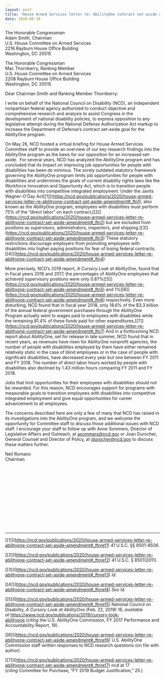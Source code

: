 ```yaml
---
layout: post
title: "House Armed Services letter re: AbilityOne contract set-aside amendment"
date: 2020-06-18
---
```

The Honorable Congressman\
Adam Smith, Chairman\
U.S. House Committee on Armed Services\
2216 Rayburn House Office Building\
Washington, DC 20515

The Honorable Congressman\
Mac Thornberry, Ranking Member\
U.S. House Committee on Armed Services\
2208 Rayburn House Office Building\
Washington, DC 20515

Dear Chairman Smith and Ranking Member Thornberry:         

I write on behalf of the National Council on Disability (NCD), an independent nonpartisan federal agency authorized to conduct objective and comprehensive research and analysis to assist Congress in the development of national disability policies, to express opposition to any legislative attempt during the National Defense Authorization Act markup to increase the Department of Defense’s contract set-aside goal for the AbilityOne program.

On May 26, NCD hosted a virtual briefing for House Armed Services Committee staff to provide an overview of our key research findings into the AbilityOne program as the basis for our opposition for an increased set-aside.  For several years, NCD has analyzed the AbilityOne program and has concluded that its impact on improving job opportunities for people with disabilities has been *de minimus.* The sorely outdated statutory framework governing the AbilityOne program limits job opportunities for people with disabilities and undermines the goals of current disability rights laws like the Workforce Innovation and Opportunity Act, which is to transition people with disabilities into competitive integrated employment. Under the Javits Wagner-O'Day Act[\[1]](https://ncd.gov/publications/2020/house-armed-services-letter-re-abilityone-contract-set-aside-amendment#_ftn1), also known as the AbilityOne program, employees with disabilities must perform 75% of the “direct labor” on each contract,[\[2]](https://ncd.gov/publications/2020/house-armed-services-letter-re-abilityone-contract-set-aside-amendment#_ftn2) but are excluded from positions as supervisors, administrators, inspectors, and shipping.[\[3]](https://ncd.gov/publications/2020/house-armed-services-letter-re-abilityone-contract-set-aside-amendment#_ftn3) These statutory restrictions discourage employers from promoting employees with disabilities into higher paying positions for fear of losing federal contracts.[\[4]](https://ncd.gov/publications/2020/house-armed-services-letter-re-abilityone-contract-set-aside-amendment#_ftn4)

More precisely, NCD’s 2019 report, *A Cursory Look at AbilityOne*, found that in fiscal years 2016 and 2017, the percentages of AbilityOne employees that achieved supervisory positions were only 0.87%[\[5]](https://ncd.gov/publications/2020/house-armed-services-letter-re-abilityone-contract-set-aside-amendment#_ftn5) and 1%[\[6]](https://ncd.gov/publications/2020/house-armed-services-letter-re-abilityone-contract-set-aside-amendment#_ftn6) respectively. Even more disturbing, NCD found that in fiscal year 2018, only 18.6% of the $3.3 billion of the annual federal government purchases through the AbilityOne Program actually went to wages paid to employees with disabilities while the remaining 81.4% of these funds paid for other expenditures.[\[7]](https://ncd.gov/publications/2020/house-armed-services-letter-re-abilityone-contract-set-aside-amendment#_ftn7) And in a forthcoming NCD report about AbilityOne, set for release in late summer, NCD found that in recent years, as revenues have risen for AbilityOne nonprofit agencies, the number of people with disabilities employed by them have either remained relatively static in the case of blind employees or in the case of people with significant disabilities, have decreased every year but one between FY 2011 and FY 2018. The number of direct labor hours worked by people with disabilities also declined by 1.43 million hours comparing FY 2011 and FY 2018.

Jobs that limit opportunities for their employees with disabilities should not be rewarded. For this reason, NCD encourages support for programs with measurable goals to transition employees with disabilities into competitive integrated employment and give equal opportunities for career advancement to all employees.

The concerns described here are only a few of many that NCD has raised in its investigations into the AbilityOne program, and we welcome the opportunity for Committee staff to discuss those additional issues with NCD staff. I encourage your staff to follow up with Anne Sommers, Director of Legislative Affairs and Outreach, at [asommers@ncd.gov](mailto:asommers@ncd.gov) or Joan Durocher, General Counsel and Director of Policy, at [jdurocher@ncd.gov](mailto:jdurocher@ncd.gov) to discuss these matters further.

Neil Romano\
Chairman

 

 

 

 

 

 

 



- - -

[\[1]](https://ncd.gov/publications/2020/house-armed-services-letter-re-abilityone-contract-set-aside-amendment#_ftnref1) 41 U.S.C. §§ 8501-8506.

[\[2]](https://ncd.gov/publications/2020/house-armed-services-letter-re-abilityone-contract-set-aside-amendment#_ftnref2) 41 U.S.C. § 8501(2011).

[\[3]](https://ncd.gov/publications/2020/house-armed-services-letter-re-abilityone-contract-set-aside-amendment#_ftnref3) *Id.*

[\[4]](https://ncd.gov/publications/2020/house-armed-services-letter-re-abilityone-contract-set-aside-amendment#_ftnref4) *See Id.*

[\[5]](https://ncd.gov/publications/2020/house-armed-services-letter-re-abilityone-contract-set-aside-amendment#_ftnref5) National Council on Disability, *A Cursory Look at AbilityOne* (Feb. 22, 2019) 16, *available at* <https://www.ncd.gov/publications/2019/cursory-look-abilityone> (*citing* the U.S. AbilityOne Commission, FY 2017 Performance and Accountability Report, 19).

[\[6]](https://ncd.gov/publications/2020/house-armed-services-letter-re-abilityone-contract-set-aside-amendment#_ftnref6) U.S. AbilityOne Commission staff written responses to NCD research questions (on file with author)

[\[7]](https://ncd.gov/publications/2020/house-armed-services-letter-re-abilityone-contract-set-aside-amendment#_ftnref7) ncd at 17 (*citing* Committee for Purchase, “FY 2019 Budget Justification,” 25.)
